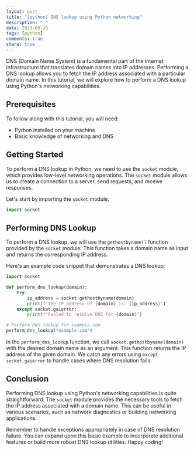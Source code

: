 ```yaml
---
layout: post
title: "[python] DNS lookup using Python networking"
description: " "
date: 2023-09-26
tags: [python]
comments: true
share: true
---
```


DNS (Domain Name System) is a fundamental part of the internet infrastructure that translates domain names into IP addresses. Performing a DNS lookup allows you to fetch the IP address associated with a particular domain name. In this tutorial, we will explore how to perform a DNS lookup using Python's networking capabilities.

## Prerequisites

To follow along with this tutorial, you will need:

- Python installed on your machine
- Basic knowledge of networking and DNS

## Getting Started

To perform a DNS lookup in Python, we need to use the `socket` module, which provides low-level networking operations. The `socket` module allows us to create a connection to a server, send requests, and receive responses.

Let's start by importing the `socket` module:

```python
import socket
```

## Performing DNS Lookup

To perform a DNS lookup, we will use the `gethostbyname()` function provided by the `socket` module. This function takes a domain name as input and returns the corresponding IP address.

Here's an example code snippet that demonstrates a DNS lookup:

```python
import socket

def perform_dns_lookup(domain):
    try:
        ip_address = socket.gethostbyname(domain)
        print(f"The IP address of {domain} is: {ip_address}")
    except socket.gaierror:
        print(f"Failed to resolve DNS for {domain}")

# Perform DNS lookup for example.com
perform_dns_lookup("example.com")
```

In the `perform_dns_lookup` function, we call `socket.gethostbyname(domain)` with the desired domain name as an argument. This function returns the IP address of the given domain. We catch any errors using `except socket.gaierror` to handle cases where DNS resolution fails.

## Conclusion

Performing DNS lookup using Python's networking capabilities is quite straightforward. The `socket` module provides the necessary tools to fetch the IP address associated with a domain name. This can be useful in various scenarios, such as network diagnostics or building networking applications.

Remember to handle exceptions appropriately in case of DNS resolution failure. You can expand upon this basic example to incorporate additional features or build more robust DNS lookup utilities. Happy coding!